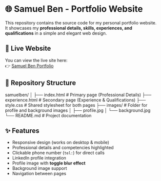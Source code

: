 # 🌐 Samuel Ben - Portfolio Website

This repository contains the source code for my personal portfolio website.  
It showcases my **professional details, skills, experiences, and qualifications** in a simple and elegant web design.

## 🔗 Live Website
You can view the live site here:  
👉 [Samuel Ben Portfolio](https://samurltd.github.io/samuelben/)

## 📂 Repository Structure
samuelben/
│
├── index.html # Primary page (Professional Details)
├── experience.html # Secondary page (Experience & Qualifications)
├── style.css # Shared stylesheet for both pages
├── images/ # Folder for profile and background images
│ ├── profile.jpg
│ └── background.jpg
└── README.md # Project documentation

## ✨ Features
- Responsive design (works on desktop & mobile)
- Professional details and competencies highlighted
- Clickable phone number (`tel:`) for direct calls
- LinkedIn profile integration
- Profile image with **toggle blur effect**
- Background image support
- Navigation between pages
